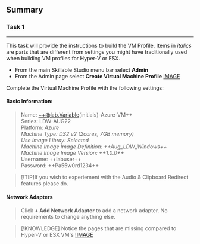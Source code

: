 ## Summary

### Task 1

---

This task will provide the instructions to build the VM Profile.  Items in *italics* are parts that are different from settings you might have traditionally used when building VM profiles for Hyper-V or ESX.

 - From the main Skillable Studio menu bar select **Admin**
 - From the Admin page select **Create Virtual Machine Profile**
 [IMAGE](images/001.jpg)
 
 Complete the Virtual Machine Profile with the following settings:
 
 #### Basic Information:
 
 > Name: ++@lab.Variable(initials)-Azure-VM++    
 > Series: LDW-AUG22    
 > Platform: *Azure*    
 > *Machine Type: DS2 v2 (2cores, 7GB memory)*    
 > *Use Image Libray: Selected*    
 > *Machine Image Image Definition: ++Aug_LDW_Windows++*    
 > *Machine Image Image Version: ++1.0.0++*    
 > Username: ++labuser++    
 > Password: ++Pa55w0rd1234++    
 
>[!TIP]If you wish to experiement with the Audio & Clipboard Redirect features please do.

#### Network Adapters

> Click **+ Add Network Adapter** to add a network adapter.  No requirements to change anything else.

>[!KNOWLEDGE] Notice the pages that are missing compared to Hyper-V or ESX VM's
>[!IMAGE](images/002.jpg)
 
